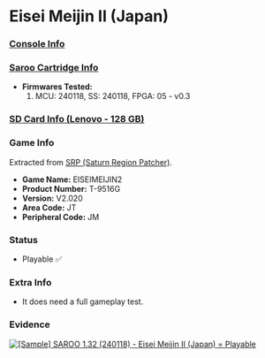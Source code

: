 # Eisei Meijin II (Japan)

### [Console Info](../../../../../Info/Consoles/VA13/README.md)

### [Saroo Cartridge Info](../../../../../Info/Cartridges/RetroGameParadiseStore/1.32F/README.md)

- <b>Firmwares Tested:</b>
  1. MCU: 240118, SS: 240118, FPGA: 05 - v0.3

### [SD Card Info (Lenovo - 128 GB)](../../../../../Info/SdCards/Lenovo/128GB/fat32/README.md)

### Game Info

Extracted from [SRP (Saturn Region Patcher)](https://segaxtreme.net/resources/saturn-region-patcher.81/download).

- <b>Game Name:</b> EISEIMEIJIN2
- <b>Product Number:</b> T-9516G
- <b>Version:</b> V2.020
- <b>Area Code:</b> JT
- <b>Peripheral Code:</b> JM

### Status

- Playable :white_check_mark:

### Extra Info

- It does need a full gameplay test.

### Evidence

[![[Sample] SAROO 1.32 (240118) - Eisei Meijin II (Japan) = Playable](https://img.youtube.com/vi/Rr5g7G95OWQ/0.jpg)](https://www.youtube.com/watch?v=Rr5g7G95OWQ)
